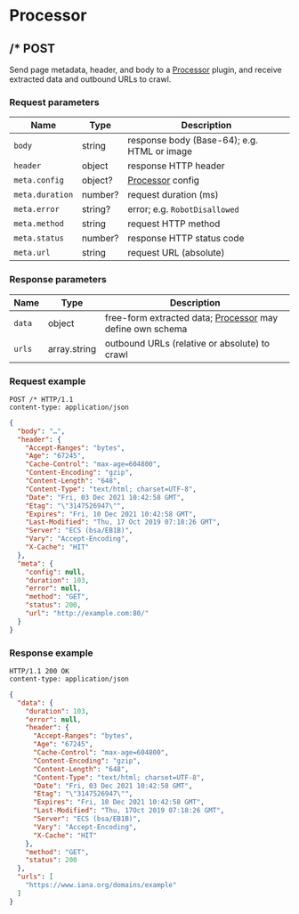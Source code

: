 # Processor


## /* POST

Send page metadata, header, and body to a [Processor](../Endpoints/Processor.md) plugin, and receive extracted data and outbound URLs to crawl.

### Request parameters

| Name            | Type    | Description                                   |
|-----------------|---------|-----------------------------------------------|
| `body`          | string  | response body (Base-64); e.g. HTML or image   |
| `header`        | object  | response HTTP header                          |
| `meta.config`   | object? | [Processor](../Endpoints/Processor.md) config |
| `meta.duration` | number? | request duration (ms)                         |
| `meta.error`    | string? | error; e.g. `RobotDisallowed`                 |
| `meta.method`   | string  | request HTTP method                           |
| `meta.status`   | number? | response HTTP status code                     |
| `meta.url`      | string  | request URL (absolute)                        |

### Response parameters

| Name   | Type         | Description                                                                            |
|--------|--------------|----------------------------------------------------------------------------------------|
| `data` | object       | free-form extracted data; [Processor](../Endpoints/Processor.md) may define own schema |
| `urls` | array.string | outbound URLs (relative or absolute) to crawl                                          |

### Request example

```http
POST /* HTTP/1.1
content-type: application/json
```

```json
{
  "body": "…",
  "header": {
    "Accept-Ranges": "bytes",
    "Age": "67245",
    "Cache-Control": "max-age=604800",
    "Content-Encoding": "gzip",
    "Content-Length": "648",
    "Content-Type": "text/html; charset=UTF-8",
    "Date": "Fri, 03 Dec 2021 10:42:58 GMT",
    "Etag": "\"3147526947\"",
    "Expires": "Fri, 10 Dec 2021 10:42:58 GMT",
    "Last-Modified": "Thu, 17 Oct 2019 07:18:26 GMT",
    "Server": "ECS (bsa/EB1B)",
    "Vary": "Accept-Encoding",
    "X-Cache": "HIT"
  },
  "meta": {
    "config": null,
    "duration": 103,
    "error": null,
    "method": "GET",
    "status": 200,
    "url": "http://example.com:80/"
  }
}
```

### Response example

```http
HTTP/1.1 200 OK
content-type: application/json
```

```json
{
  "data": {
    "duration": 103,
    "error": null,
    "header": {
      "Accept-Ranges": "bytes",
      "Age": "67245",
      "Cache-Control": "max-age=604800",
      "Content-Encoding": "gzip",
      "Content-Length": "648",
      "Content-Type": "text/html; charset=UTF-8",
      "Date": "Fri, 03 Dec 2021 10:42:58 GMT",
      "Etag": "\"3147526947\"",
      "Expires": "Fri, 10 Dec 2021 10:42:58 GMT",
      "Last-Modified": "Thu, 17Oct 2019 07:18:26 GMT",
      "Server": "ECS (bsa/EB1B)",
      "Vary": "Accept-Encoding",
      "X-Cache": "HIT"
    },
    "method": "GET",
    "status": 200
  },
  "urls": [
    "https://www.iana.org/domains/example"
  ]
}
```
